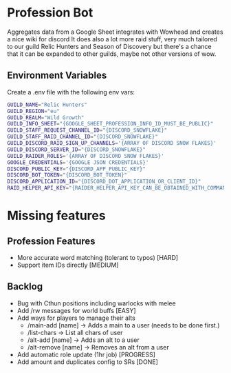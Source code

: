 # Profession Bot

Aggregates data from a Google Sheet integrates with Wowhead and creates a nice wiki for discord
It does also a lot more raid stuff, very much tailored to our guild Relic Hunters and Season of Discovery but there's
a chance that it can be expanded to other guilds, maybe not other versions of wow.

## Environment Variables

Create a .env file with the following env vars:

```sh
GUILD_NAME="Relic Hunters"
GUILD_REGION="eu"
GUILD_REALM="Wild Growth"
GUILD_INFO_SHEET="{GOOGLE_SHEET_PROFESSION_INFO_ID_MUST_BE_PUBLIC}"
GUILD_STAFF_REQUEST_CHANNEL_ID="{DISCORD_SNOWFLAKE}"
GUILD_STAFF_RAID_CHANNEL_ID="{DISCORD_SNOWFLAKE}"
GUILD_DISCORD_RAID_SIGN_UP_CHANNELS='{ARRAY OF DISCORD SNOW FLAKES}'
GUILD_DISCORD_SERVER_ID="{DISCORD_SNOWFLAKE}"
GUILD_RAIDER_ROLES='{ARRAY OF DISCORD SNOW FLAKES}'
GOOGLE_CREDENTIALS='{GOOGLE JSON CREDENTIALS}'
DISCORD_PUBLIC_KEY="{DISCORD_APP_PUBLIC_KEY}"
DISCORD_BOT_TOKEN="{DISCORD_BOT_TOKEN}"
DISCORD_APPLICATION_ID="{DISCORD_DOT_APPLICATION_OR_CLIENT_ID}"
RAID_HELPER_API_KEY="{RAIDER_HELPER_API_KEY_CAN_BE_OBTAINED_WITH_COMMAND_ON_DISC_SERVER}"
```

# Missing features
## Profession Features
- More accurate word matching (tolerant to typos) [HARD]
- Support item IDs directly [MEDIUM]


## Backlog
- Bug with Cthun positions including warlocks with melee
- Add /rw messages for world buffs [EASY]
- Add ways for players to manage their alts
    - /main-add [name]          -> Adds a main to a user (needs to be done first.)
    - /list-chars               -> List all chars of user
    - /alt-add [name]           -> Adds an alt to a user
    - /alt-remove [name]        -> Removes an alt from a user
- Add automatic role update (1hr job) [PROGRESS]
- Add amount and duplicates config to SRs [DONE]
